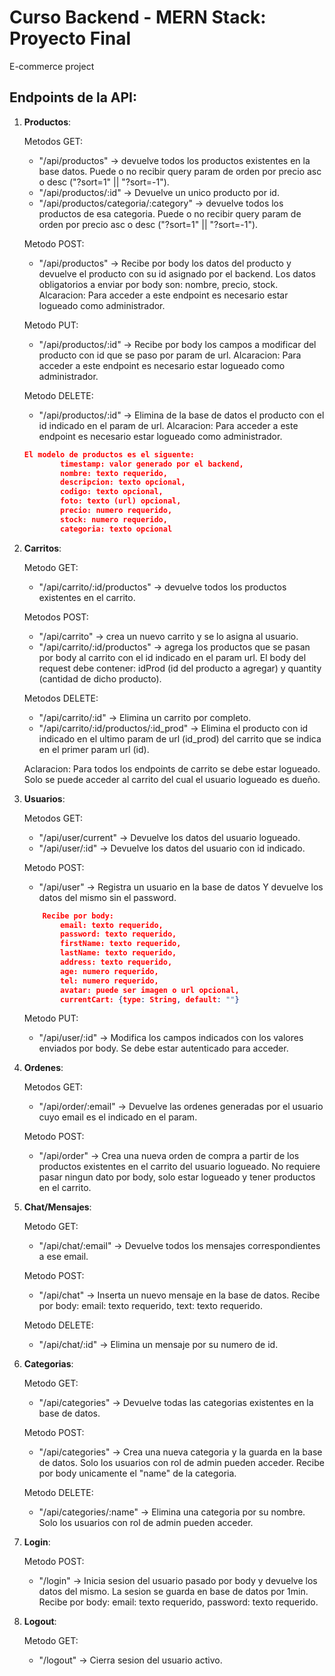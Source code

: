 # Curso Backend - MERN Stack: Proyecto Final
E-commerce project


## Endpoints de la API:
1) **Productos**:  

	Metodos GET:
	- "/api/productos" → devuelve todos los productos existentes en la base datos. Puede o no recibir query param de orden por precio asc o desc ("?sort=1" || "?sort=-1").
	- "/api/productos/:id" → Devuelve un unico producto por id.
	- "/api/productos/categoria/:category" → devuelve todos los productos de esa categoria. Puede o no recibir query param de orden por precio asc o desc ("?sort=1" || "?sort=-1").  
	

	Metodo POST:
	- "/api/productos" → Recibe por body los datos del producto y devuelve el producto con su id asignado por el backend. Los datos obligatorios a enviar por body son: nombre, precio, stock. Alcaracion: Para acceder a este endpoint es necesario estar logueado como administrador.  


	Metodo PUT:
	- "/api/productos/:id" → Recibe por body los campos a modificar del producto con id que se paso por param de url. Alcaracion: Para acceder a este endpoint es necesario estar logueado como administrador.  


	Metodo DELETE:
	- "/api/productos/:id" → Elimina de la base de datos el producto con el id indicado en el param de url. Alcaracion: Para acceder a este endpoint es necesario estar logueado como administrador.  
	
    ```json
	El modelo de productos es el siguente:
    		timestamp: valor generado por el backend,
    		nombre: texto requerido,
    		descripcion: texto opcional,
    		codigo: texto opcional,
    		foto: texto (url) opcional,
    		precio: numero requerido,
    		stock: numero requerido,
    		categoria: texto opcional
     ```

2) **Carritos**:  


	Metodo GET:
	- "/api/carrito/:id/productos" → devuelve todos los productos existentes en el carrito.  
	

	Metodos POST:
	- "/api/carrito" → crea un nuevo carrito y se lo asigna al usuario.	
	- "/api/carrito/:id/productos" → agrega los productos que se pasan por body al carrito con el id indicado en el param url. El body del request debe contener: idProd (id del producto a agregar) y quantity (cantidad de dicho producto).  


	Metodos DELETE:
	- "/api/carrito/:id" → Elimina un carrito por completo.
	- "/api/carrito/:id/productos/:id_prod" → Elimina el producto con id indicado en el ultimo param de url (id_prod) del carrito que se indica en el primer param url (id).  


	Aclaracion: Para todos los endpoints de carrito se debe estar logueado. Solo se puede acceder al carrito del cual el usuario logueado es dueño.


3) **Usuarios**:  


	Metodos GET:
	- "/api/user/current" → Devuelve los datos del usuario logueado.
	- "/api/user/:id" → Devuelve los datos del usuario con id indicado.  

	
	Metodo POST:
	- "/api/user" → Registra un usuario en la base de datos Y devuelve los datos del mismo sin el password.
    ```json
		Recibe por body:
    		email: texto requerido,
   	 	    password: texto requerido,
    		firstName: texto requerido,
   		    lastName: texto requerido,
    		address: texto requerido,
    		age: numero requerido,
    		tel: numero requerido,
    		avatar: puede ser imagen o url opcional,
    		currentCart: {type: String, default: ""}  
    ```
	
	Metodo PUT:
	- "/api/user/:id" → Modifica los campos indicados con los valores enviados por body. Se debe estar autenticado para acceder.  


4) **Ordenes**:  


	Metodos GET:
	- "/api/order/:email" → Devuelve las ordenes generadas por el usuario cuyo email es el indicado en el param.  


	Metodo POST:
	- "/api/order" → Crea una nueva orden de compra a partir de los productos existentes en el carrito del usuario logueado. No requiere pasar ningun dato por body, solo estar logueado y tener productos en el carrito.  


5) **Chat/Mensajes**:  

	
	Metodo GET:	
	- "/api/chat/:email" → Devuelve todos los mensajes correspondientes a ese email.  


	Metodo POST:
	- "/api/chat" → Inserta un nuevo mensaje en la base de datos.
	Recibe por body:
	email: texto requerido,
	text: texto requerido.

	Metodo DELETE:
	- "/api/chat/:id" → Elimina un mensaje por su numero de id.  

	
6) **Categorias**:  

	
	Metodo GET:
	- "/api/categories" → Devuelve todas las categorias existentes en la base de datos.  

	
	Metodo POST:
	- "/api/categories" → Crea una nueva categoria y la guarda en la base de datos. Solo los usuarios con rol de admin pueden acceder.
	Recibe por body unicamente el "name" de la categoria.  

	
	Metodo DELETE:
	- "/api/categories/:name" → Elimina una categoria por su nombre. Solo los usuarios con rol de admin pueden acceder.  


7) **Login**:  

	
	Metodo POST:
	- "/login" → Inicia sesion del usuario pasado por body y devuelve los datos del mismo. La sesion se guarda en base de datos por 1min.
	Recibe por body:
	email: texto requerido,
	password: texto requerido.  


8) **Logout**:  


	Metodo GET:
	- "/logout" → Cierra sesion del usuario activo.